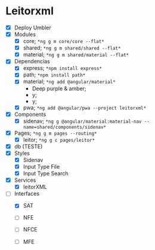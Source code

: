 # Leitorxml

- [x] Deploy Umbler
- [x] Modules
  - [x] core;
    ```*ng g m core/core --flat*```
  - [x] shared;
    ```*ng g m shared/shared --flat*```
  - [x] material;
    ```*ng g m shared/material --flat*```
- [x] Dependencias
  - [x] express;
    ```*npm install express*```
  - [x] path;
    ```*npm install path*```
  - [x] material;
    ```*ng add @angular/material*```
      - Deep purple & amber;
      - y;
      - y;
  - [x] pwa;
    ```*ng add @angular/pwa --project leitorxml*```
- [x] Components
  - [x] sidenav;
    ```*ng g @angular/material:material-nav --name=shared/components/sidenav*```
- [x] Pages;
  ```*ng g m pages --routing*```
  - [x] leitor;
    ```*ng g c pages/leitor*```
- [x] db (TESTE)
- [x] Styles
  - [x] Sidenav
  - [x] Input Type File
  - [x] Input Type Search
- [x] Services
  - [x] leitorXML
- [ ] Interfaces
  - [x] SAT
  - [ ] NFE
  - [ ] NFCE
  - [ ] MFE


